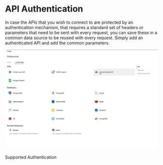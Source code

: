 # API Authentication

In case the APIs that you wish to connect to are protected by an authentication mechanism, that requires a standard set of headers or parameters that need to be sent with every request, you can save these in a common data source to be reused with every request. Simply add an authenticated API and add the common parameters.

![](../../../../.gitbook/assets/auth-api.gif)



Supported Authentication

